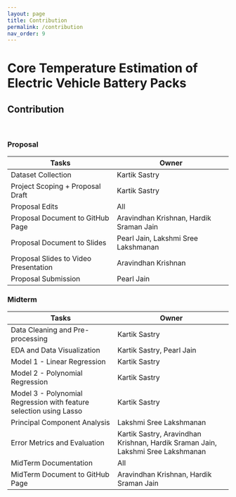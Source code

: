 ```yaml
---
layout: page
title: Contribution
permalink: /contribution
nav_order: 9
---
```


# Core Temperature Estimation of Electric Vehicle Battery Packs

## Contribution
<br/>


### Proposal

| Tasks                                 | Owner                                       |
| -----------------------------------   | ------------------------------------------- |
| Dataset Collection                    | Kartik Sastry                               |
| Project Scoping + Proposal Draft      | Kartik Sastry                               |
| Proposal Edits                        | All                                         |
| Proposal Document to GitHub Page      | Aravindhan Krishnan, Hardik Sraman Jain     |
| Proposal Document to Slides           | Pearl Jain, Lakshmi Sree Lakshmanan         |
| Proposal Slides to Video Presentation | Aravindhan Krishnan                         |
| Proposal Submission                   | Pearl Jain                                  |

### Midterm

| Tasks                                                              | Owner                                                                           |
| ------------------------------------------------------------------ | ------------------------------------------------------------------------------- |
| Data Cleaning and Pre-processing                                   | Kartik Sastry                                                                   |
| EDA and Data Visualization                                         | Kartik Sastry, Pearl Jain                                                       |
| Model 1 - Linear Regression                                        | Kartik Sastry                                                                   |
| Model 2 - Polynomial Regression                                    | Kartik Sastry                                                                   |
| Model 3 - Polynomial Regression with feature selection using Lasso | Kartik Sastry                                                                   |
| Principal Component Analysis                                       | Lakshmi Sree Lakshmanan                                                         |
| Error Metrics and Evaluation                                       | Kartik Sastry, Aravindhan Krishnan, Hardik Sraman Jain, Lakshmi Sree Lakshmanan |
| MidTerm Documentation                                              | All                                                                             |
| MidTerm Document to GitHub Page                                    | Aravindhan Krishnan, Hardik Sraman Jain                                         |
